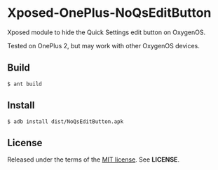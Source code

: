 Xposed-OnePlus-NoQsEditButton
=============================
Xposed module to hide the Quick Settings edit button on OxygenOS.

Tested on OnePlus 2, but may work with other OxygenOS devices.

Build
-----

    $ ant build

Install
-------

    $ adb install dist/NoQsEditButton.apk

License
-------
Released under the terms of the
[MIT license](http://tldrlegal.com/license/mit-license). See **LICENSE**.
